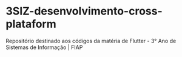# 3SIZ-desenvolvimento-cross-plataform
Repositório destinado aos códigos da matéria de Flutter - 3° Ano de Sistemas de Informação | FIAP
